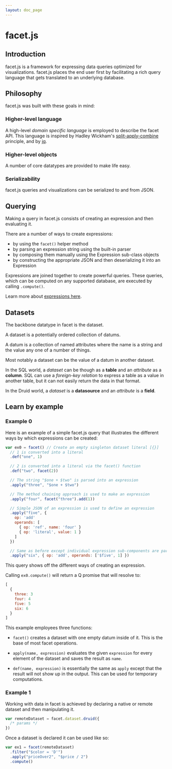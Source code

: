 ```yaml
---
layout: doc_page
---
```


# facet.js

## Introduction

facet.js is a framework for expressing data queries optimized for visualizations.
facet.js places the end user first by facilitating a rich query language that gets translated to an underlying database.

## Philosophy

facet.js was built with these goals in mind:

### Higher-level language

A high-level *domain specific language* is employed to describe the facet API.
This language is inspired by Hadley Wickham's [split-apply-combine](http://www.jstatsoft.org/v40/i01/paper) principle,
and by [jq](https://stedolan.github.io/jq/).

### Higher-level objects

A number of core datatypes are provided to make life easy.

### Serializability

facet.js queries and visualizations can be serialized to and from JSON.

## Querying

Making a query in facet.js consists of creating an expression and then evaluating it.

There are a number of ways to create expressions:

- by using the ```facet()``` helper method
- by parsing an expression string using the built-in parser
- by composing them manually using the Expression sub-class objects
- by constructing the appropriate JSON and then deserializing it into an Expression

Expressions are joined together to create powerful queries.
These queries, which can be computed on any supported database, are executed by calling ```.compute()```.

Learn more about [expressions here](./expressions.md).

## Datasets

The backbone datatype in facet is the dataset.

A dataset is a potentially ordered collection of datums.

A datum is a collection of named attributes where the name is a string and the value any one of a number of things.

Most notably a dataset can be the value of a datum in another dataset.

In the SQL world, a *dataset* can be though as a **table** and an *attribute* as a **column**. SQL can use a *foreign-key relation* to express a table as a value
in another table, but it can not easily return the data in that format.

In the Druid world, a *dataset* is a **datasource** and an *attribute* is a **field**.

## Learn by example

### Example 0

Here is an example of a simple facet.js query that illustrates the different ways by which expressions can be created:

```javascript
var ex0 = facet() // Create an empty singleton dataset literal [{}]
  // 1 is converted into a literal
  .def("one", 1)

  // 2 is converted into a literal via the facet() function
  .def("two", facet(2))

  // The string "$one + $two" is parsed into an expression
  .apply("three", "$one + $two")

  // The method chaining approach is used to make an expression
  .apply("four", facet("three").add(1))

  // Simple JSON of an expression is used to define an expression
  .apply("five", {
    op: 'add'
    operands: [
      { op: 'ref', name: 'four' }
      { op: 'literal', value: 1 }
    ]
  })

  // Same as before except individual expression sub-components are parsed
  .apply("six", { op: 'add', operands: ['$five', 1] })
```

This query shows off the different ways of creating an expression.

Calling ```ex0.compute()``` will return a Q promise that will resolve to:

```javascript
[
  {
    three: 3
    four: 4
    five: 5
    six: 6
  }
]
```

This example employees three functions:

* `facet()` creates a dataset with one empty datum inside of it. This is the base of most facet operations.

* `apply(name, expression)` evaluates the given `expression` for every element of the dataset and saves the result as `name`.

* `def(name, expression)` is essentially the same as `apply` except that the result will not show up in the output.
This can be used for temporary computations.


### Example 1

Working with data in facet is achieved by declaring a native or remote dataset and then manipulating it.

```javascript
var remoteDataset = facet.dataset.druid({
  /* params */
})
```

Once a dataset is declared it can be used like so:

```javascript
var ex1 = facet(remoteDataset)
  .filter("$color = 'D'")
  .apply("priceOver2", "$price / 2")
  .compute()
```
